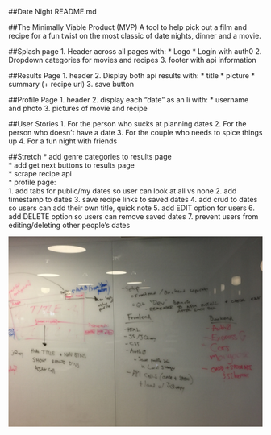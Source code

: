 ##Date Night README.md

##The Minimally Viable Product (MVP)
A tool to help pick out a film and recipe for a fun twist on the most classic of date nights, dinner and a movie.

##Splash page
    1. Header across all pages with:
        * Logo
        * Login with auth0
       2. Dropdown categories for movies and recipes
       3. footer with api information

##Results Page
       1. header
       2. Display both api results with:
           * title
           * picture
           * summary (+ recipe url)
       3. save button

##Profile Page
       1. header
       2. display each “date” as an li with:
          * username and photo
       3. pictures of movie and recipe

##User Stories
       1. For the person who sucks at planning dates
       2. For the person who doesn’t have a date
    3. For the couple who needs to spice things up
    4. For a fun night with friends


##Stretch
       * add genre categories to results page    
       * add get next buttons to results page    
       * scrape recipe api        
       * profile page:                    
           1. add tabs for public/my dates so user can look at all vs none
           2. add timestamp to dates
           3. save recipe links to saved dates
           4. add crud to dates so users can add their own title, quick note
           5. add EDIT option for users
           6.  add DELETE option so users can remove saved dates
           7. prevent users from editing/deleting other people’s dates

![caption](./photos/image1-min.JPG)
